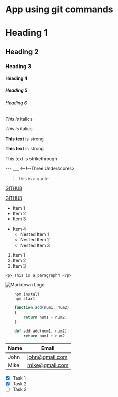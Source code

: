 <!-- Git && Mark Down Tutorial -->

# App using git commands 

<!-- Mark down tutorial starts here -->

<!-- Headings -->
# Heading 1

## Heading 2

### Heading 3

#### Heading 4

##### Heading 5

###### Heading 6

<!-- Italics -->
 *This is* italics

 _This is_ italics

 <!-- Strong Text -->
 **This text** is strong

__This text__ is strong

<!-- Strikethrough -->
~~This text~~  is strikethrough

<!-- Horizontal Rule -->

--- <!-- hree Hyphens -->
___ <--!--Three Underscores>

<!-- Blockquotes -->

> This is a quote

<!-- Links -->

[GITHUB](https://github.com/LenTheDev)

<!-- Adds Title To Link. Hover To See Active Title -->
[GITHUB](https://github.com/LenTheDev "Github Repository")

<!-- Undordered List -->
* Item 1
* Item 2
* Item 3

<!-- Nested Items. Tab From First Asterisk In UL -->
* Item 4
  * Nested Item 1
  * Nested Item 2
  * Nested Item 3

<!-- Ordered List -->
1. Item 1
1. Item 2
1. Item 3

<!-- Inline Code Block -->
`<p> This is a paragraphh </p>` <!--  Single Backticks Located Near Asterisk -->

<!-- Images -->
![Markdown Logo](https://markdown-here.com/img/icon256.png)

<!-- Github Markdown -->

<!-- Code Blocks. Triple Backticks Located Near Asterisk -->
```
    npm install
    npm start
```

```javascript
    function add(num1, num2)
    {
        return num1 + num2;
    }
```

```python
    def add add(num1, num2):
        return num1 + num2
```

<!-- Tables -->
| Name    | Email          |
| ------- | -------------- |
| John    | john@gmail.com |
| Mike    | mike@gmail.com |


<!-- Tasks Lists -->
* [x] Task 1
* [x] Task 2
* [ ] Task 2